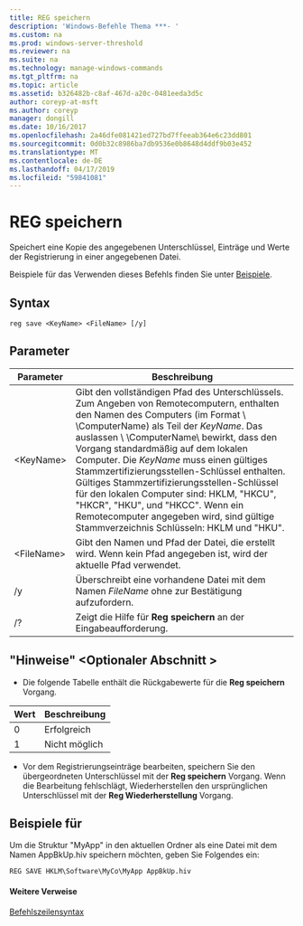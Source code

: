 ```yaml
---
title: REG speichern
description: 'Windows-Befehle Thema ***- '
ms.custom: na
ms.prod: windows-server-threshold
ms.reviewer: na
ms.suite: na
ms.technology: manage-windows-commands
ms.tgt_pltfrm: na
ms.topic: article
ms.assetid: b326482b-c8af-467d-a20c-0481eeda3d5c
author: coreyp-at-msft
ms.author: coreyp
manager: dongill
ms.date: 10/16/2017
ms.openlocfilehash: 2a46dfe081421ed727bd7ffeeab364e6c23dd801
ms.sourcegitcommit: 0d0b32c8986ba7db9536e0b8648d4ddf9b03e452
ms.translationtype: MT
ms.contentlocale: de-DE
ms.lasthandoff: 04/17/2019
ms.locfileid: "59841081"
---
```

# <a name="reg-save"></a>REG speichern



Speichert eine Kopie des angegebenen Unterschlüssel, Einträge und Werte der Registrierung in einer angegebenen Datei.

Beispiele für das Verwenden dieses Befehls finden Sie unter [Beispiele](#BKMK_examples).

## <a name="syntax"></a>Syntax

```
reg save <KeyName> <FileName> [/y]
```

## <a name="parameters"></a>Parameter

|Parameter|Beschreibung|
|---------|-----------|
|\<KeyName>|Gibt den vollständigen Pfad des Unterschlüssels. Zum Angeben von Remotecomputern, enthalten den Namen des Computers (im Format \\ \\ComputerName\) als Teil der *KeyName*. Das auslassen \\ \\ComputerName\ bewirkt, dass den Vorgang standardmäßig auf dem lokalen Computer. Die *KeyName* muss einen gültiges Stammzertifizierungsstellen-Schlüssel enthalten. Gültiges Stammzertifizierungsstellen-Schlüssel für den lokalen Computer sind: HKLM, "HKCU", "HKCR", "HKU", und "HKCC". Wenn ein Remotecomputer angegeben wird, sind gültige Stammverzeichnis Schlüsseln: HKLM und "HKU".|
|\<FileName>|Gibt den Namen und Pfad der Datei, die erstellt wird. Wenn kein Pfad angegeben ist, wird der aktuelle Pfad verwendet.|
|/y|Überschreibt eine vorhandene Datei mit dem Namen *FileName* ohne zur Bestätigung aufzufordern.|
|/?|Zeigt die Hilfe für **Reg speichern** an der Eingabeaufforderung.|

## <a name="remarks-optional-section"></a>"Hinweise" \<Optionaler Abschnitt >

-   Die folgende Tabelle enthält die Rückgabewerte für die **Reg speichern** Vorgang.

|Wert|Beschreibung|
|-----|-----------|
|0|Erfolgreich|
|1|Nicht möglich|
-   Vor dem Registrierungseinträge bearbeiten, speichern Sie den übergeordneten Unterschlüssel mit der **Reg speichern** Vorgang. Wenn die Bearbeitung fehlschlägt, Wiederherstellen den ursprünglichen Unterschlüssel mit der **Reg Wiederherstellung** Vorgang.

## <a name="BKMK_examples"></a>Beispiele für

Um die Struktur "MyApp" in den aktuellen Ordner als eine Datei mit dem Namen AppBkUp.hiv speichern möchten, geben Sie Folgendes ein:
```
REG SAVE HKLM\Software\MyCo\MyApp AppBkUp.hiv
```

#### <a name="additional-references"></a>Weitere Verweise

[Befehlszeilensyntax](command-line-syntax-key.md)